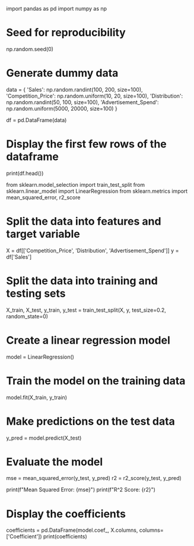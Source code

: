 import pandas as pd
import numpy as np

# Seed for reproducibility
np.random.seed(0)

# Generate dummy data
data = {
    'Sales': np.random.randint(100, 200, size=100),
    'Competition_Price': np.random.uniform(10, 20, size=100),
    'Distribution': np.random.randint(50, 100, size=100),
    'Advertisement_Spend': np.random.uniform(5000, 20000, size=100)
}

df = pd.DataFrame(data)

# Display the first few rows of the dataframe
print(df.head())

from sklearn.model_selection import train_test_split
from sklearn.linear_model import LinearRegression
from sklearn.metrics import mean_squared_error, r2_score

# Split the data into features and target variable
X = df[['Competition_Price', 'Distribution', 'Advertisement_Spend']]
y = df['Sales']

# Split the data into training and testing sets
X_train, X_test, y_train, y_test = train_test_split(X, y, test_size=0.2, random_state=0)

# Create a linear regression model
model = LinearRegression()

# Train the model on the training data
model.fit(X_train, y_train)

# Make predictions on the test data
y_pred = model.predict(X_test)

# Evaluate the model
mse = mean_squared_error(y_test, y_pred)
r2 = r2_score(y_test, y_pred)

print(f"Mean Squared Error: {mse}")
print(f"R^2 Score: {r2}")

# Display the coefficients
coefficients = pd.DataFrame(model.coef_, X.columns, columns=['Coefficient'])
print(coefficients)
